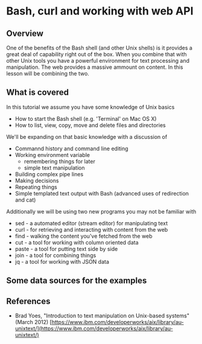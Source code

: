 
# Bash, curl and working with web API

## Overview

One of the benefits of the Bash shell (and other Unix shells) is it provides a great deal
of capability right out of the box. When you combine that with other Unix tools you have
a powerful environment for text processing and manipulation. The web provides a massive
ammount on content. In this lesson will be combining the two.

## What is covered

In this tutorial we assume you have some knowledge of Unix basics

+ How to start the Bash shell (e.g. 'Terminal' on Mac OS X)
+ How to list, view, copy, move and delete files and directories

We'll be expanding on that basic knowledge with a discussion of

+ Commannd history and command line editing
+ Working environment variable
    + remembering things for later
    + simple text manipulation
+ Building complex pipe lines
+ Making decisions
+ Repeating things
+ Simple templated text output with Bash (advanced uses of redirection and cat)

Additionally we will be using two new programs you may not be familiar with

+ sed - a automated editor (stream editor) for manipulating text
+ curl - for retrieving and interacting with content from the web
+ find - walking the content you've fetched from the web
+ cut - a tool for working with column oriented data
+ paste - a tool for putting text side by side
+ join - a tool for combining things
+ jq - a tool for working with JSON data

## Some data sources for the examples

## References

- Brad Yoes, "Introduction to text manipulation on Unix-based systems" (March 2012)
[https://www.ibm.com/developerworks/aix/library/au-unixtext/](https://www.ibm.com/developerworks/aix/library/au-unixtext/)
